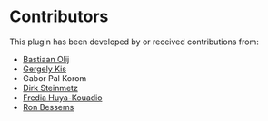 Contributors
============

This plugin has been developed by or received contributions from:
- [Bastiaan Olij](https://github.com/BastiaanOlij)
- [Gergely Kis](https://github.com/kisg)
- Gabor Pal Korom
- [Dirk Steinmetz](https://github.com/rsjtdrjgfuzkfg)
- [Fredia Huya-Kouadio](https://github.com/m4gr3d)
- [Ron Bessems](https://github.com/rbessems)

